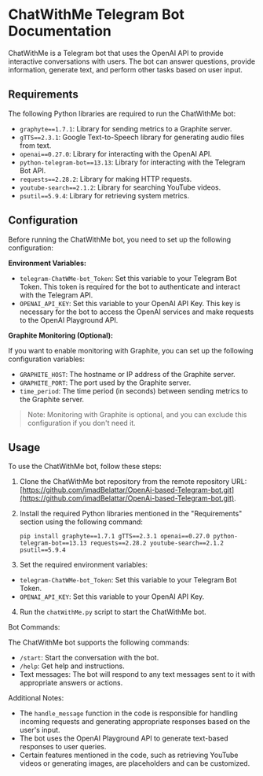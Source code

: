 # ChatWithMe Telegram Bot Documentation

ChatWithMe is a Telegram bot that uses the OpenAI API to provide interactive conversations with users. The bot can answer questions, provide information, generate text, and perform other tasks based on user input.

## Requirements

The following Python libraries are required to run the ChatWithMe bot:

- `graphyte==1.7.1`: Library for sending metrics to a Graphite server.
- `gTTS==2.3.1`: Google Text-to-Speech library for generating audio files from text.
- `openai==0.27.0`: Library for interacting with the OpenAI API.
- `python-telegram-bot==13.13`: Library for interacting with the Telegram Bot API.
- `requests==2.28.2`: Library for making HTTP requests.
- `youtube-search==2.1.2`: Library for searching YouTube videos.
- `psutil==5.9.4`: Library for retrieving system metrics.

## Configuration

Before running the ChatWithMe bot, you need to set up the following configuration:

**Environment Variables:**

- `telegram-ChatWMe-bot_Token`: Set this variable to your Telegram Bot Token. This token is required for the bot to authenticate and interact with the Telegram API.
- `OPENAI_API_KEY`: Set this variable to your OpenAI API Key. This key is necessary for the bot to access the OpenAI services and make requests to the OpenAI Playground API.

**Graphite Monitoring (Optional):**

If you want to enable monitoring with Graphite, you can set up the following configuration variables:

- `GRAPHITE_HOST`: The hostname or IP address of the Graphite server.
- `GRAPHITE_PORT`: The port used by the Graphite server.
- `time_period`: The time period (in seconds) between sending metrics to the Graphite server.

> Note: Monitoring with Graphite is optional, and you can exclude this configuration if you don't need it.

## Usage

To use the ChatWithMe bot, follow these steps:

1. Clone the ChatWithMe bot repository from the remote repository URL: [https://github.com/imadBelattar/OpenAi-based-Telegram-bot.git](https://github.com/imadBelattar/OpenAi-based-Telegram-bot.git).

2. Install the required Python libraries mentioned in the "Requirements" section using the following command:

   ```shell
   pip install graphyte==1.7.1 gTTS==2.3.1 openai==0.27.0 python-telegram-bot==13.13 requests==2.28.2 youtube-search==2.1.2 psutil==5.9.4
3. Set the required environment variables:

- `telegram-ChatWMe-bot_Token`: Set this variable to your Telegram Bot Token.
- `OPENAI_API_KEY`: Set this variable to your OpenAI API Key.

4. Run the `chatWithMe.py` script to start the ChatWithMe bot.

Bot Commands:

The ChatWithMe bot supports the following commands:

- `/start`: Start the conversation with the bot.
- `/help`: Get help and instructions.
- Text messages: The bot will respond to any text messages sent to it with appropriate answers or actions.

Additional Notes:

- The `handle_message` function in the code is responsible for handling incoming requests and generating appropriate responses based on the user's input.
- The bot uses the OpenAI Playground API to generate text-based responses to user queries.
- Certain features mentioned in the code, such as retrieving YouTube videos or generating images, are placeholders and can be customized.
